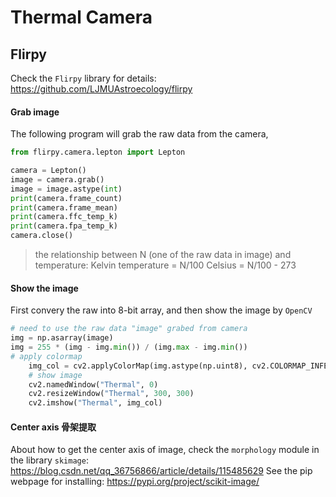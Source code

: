 # Thermal Camera

## Flirpy
Check the `Flirpy` library for details: https://github.com/LJMUAstroecology/flirpy

#### Grab image
The following program will grab the raw data from the camera, 
```Python
from flirpy.camera.lepton import Lepton

camera = Lepton()
image = camera.grab()
image = image.astype(int)
print(camera.frame_count)
print(camera.frame_mean)
print(camera.ffc_temp_k)
print(camera.fpa_temp_k)
camera.close()
```
> the relationship between N (one of the raw data in image) and temperature:
> Kelvin temperature = N/100
> Celsius = N/100 - 273

#### Show the image
First convery the raw into 8-bit array, and then show the image by `OpenCV`
```Python
# need to use the raw data "image" grabed from camera
img = np.asarray(image)
img = 255 * (img - img.min()) / (img.max - img.min())
# apply colormap
    img_col = cv2.applyColorMap(img.astype(np.uint8), cv2.COLORMAP_INFERNO)
    # show image
    cv2.namedWindow("Thermal", 0)
    cv2.resizeWindow("Thermal", 300, 300)
    cv2.imshow("Thermal", img_col)
```

#### Center axis 骨架提取
About how to get the center axis of image, check the `morphology` module in the library `skimage`: https://blog.csdn.net/qq_36756866/article/details/115485629
See the pip webpage for installing: https://pypi.org/project/scikit-image/


